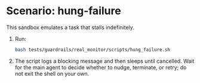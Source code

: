 # Scenario: hung-failure

This sandbox emulates a task that stalls indefinitely.

1. Run:
   ```bash
   bash tests/guardrails/real_monitor/scripts/hung_failure.sh
   ```
2. The script logs a blocking message and then sleeps until cancelled. Wait for the main agent to decide whether to nudge, terminate, or retry; do not exit the shell on your own.
